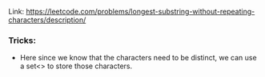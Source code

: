 Link: https://leetcode.com/problems/longest-substring-without-repeating-characters/description/

### Tricks:
- Here since we know that the characters need to be distinct, we can use a set<> to store those characters.